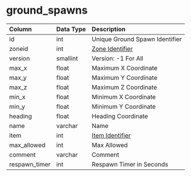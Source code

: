 # ground\_spawns

| Column | Data Type | Description |
| :--- | :--- | :--- |
| id | int | Unique Ground Spawn Identifier |
| zoneid | int | [Zone Identifier](https://eqemu.gitbook.io/server/categories/zones/zone-list) |
| version | smallint | Version: -1 For All |
| max\_x | float | Maximum X Coordinate |
| max\_y | float | Maximum Y Coordinate |
| max\_z | float | Maximum Z Coordinate |
| min\_x | float | Minimum X Coordinate |
| min\_y | float | Minimum Y Coordinate |
| heading | float | Heading Coordinate |
| name | varchar | Name |
| item | int | [Item Identifier](https://github.com/EQEmu/docs-db-schema/tree/774e95edd473c84dafd6fe13b9b699f6b84a7ce8/docs/categories/ground_spawns/items.md) |
| max\_allowed | int | Max Allowed |
| comment | varchar | Comment |
| respawn\_timer | int | Respawn Timer in Seconds |

